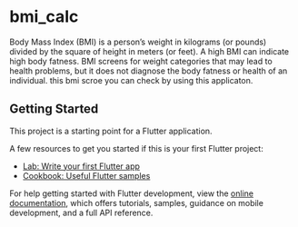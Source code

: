 # bmi_calc

Body Mass Index (BMI) is a person’s weight in kilograms (or pounds) divided by the square of height in meters (or feet). A high BMI can indicate high body fatness. BMI screens for weight categories that may lead to health problems, but it does not diagnose the body fatness or health of an individual.
this bmi scroe you can check by using this applicaton.
## Getting Started

This project is a starting point for a Flutter application.

A few resources to get you started if this is your first Flutter project:

- [Lab: Write your first Flutter app](https://docs.flutter.dev/get-started/codelab)
- [Cookbook: Useful Flutter samples](https://docs.flutter.dev/cookbook)

For help getting started with Flutter development, view the
[online documentation](https://docs.flutter.dev/), which offers tutorials,
samples, guidance on mobile development, and a full API reference.
